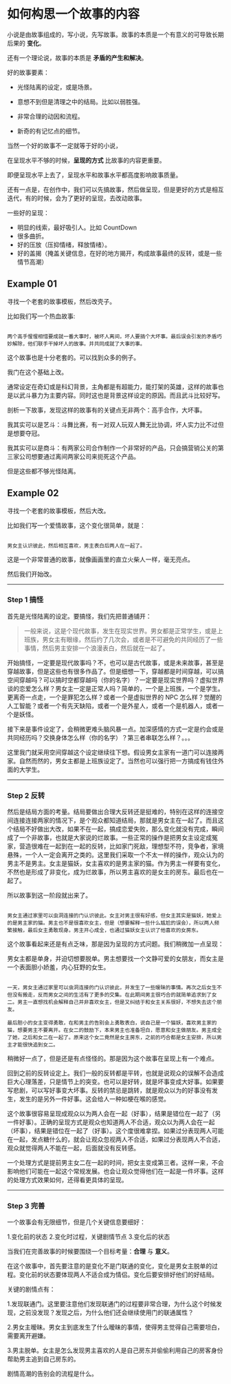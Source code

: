 # 如何构思一个故事的内容

小说是由故事组成的，写小说，先写故事。故事的本质是一个有意义的可导致长期后果的 **变化**。

还有一个理论说，故事的本质是 **矛盾的产生和解决**。



好的故事要素：

- 光怪陆离的设定，或是场景。

- 意想不到但是清理之中的结局。比如以弱胜强。

- 非常合理的动因和流程。

- 新奇的有记忆点的细节。

当然一个好的故事不一定就等于好的小说，

在呈现水平不够的时候，**呈现的方式** 比故事的内容更重要。

即便呈现水平上去了，呈现水平和故事水平都高度影响故事质量。

还有一点是，在创作中，我们可以先搞故事，然后做呈现，但是更好的方式是相互迭代，有的时候，会为了更好的呈现，去改动故事。

一些好的呈现：

- 明显的线索，最好吸引人。比如 CountDown
- 很多曲折。
- 好的压放（压抑情绪，释放情绪）。
- 好的盖揭（掩盖关键信息，在好的地方揭开，构成故事最终的反转，或是一些情节高潮）

## Example 01

寻找一个老套的故事模板，然后改壳子。

比如我们写一个热血故事:

```

两个高手惺惺相惜要成就一番大事时，被坏人离间，坏人要搞个大坏事。最后误会引发的矛盾巧妙解除，他们联手干掉坏人的故事。并共同成就了大事的事。

```

这个故事也是十分老套的。可以找到众多的例子。

我门在这个基础上改。

通常设定在奇幻或是科幻背景，主角都是有超能力，能打架的英雄，这样的故事也是以武斗暴力为主要内容。同时这也是背景这样设定的原因。而且武斗比较好写。

剖析一下故事，发现这样的故事有的关键点无非两个：高手合作，大坏事。

我其实可以是艺斗：斗舞比赛，有一对双人玩双人舞无比协调，坏人实力比不过但是想要夺冠。

我其实可以是商斗：有两家公司合作制作一个非常好的产品，只会搞营销公关的第三家公司想要通过离间两家公司来扼死这个产品。

但是这些都不够光怪陆离。

## Example 02

寻找一个老套的故事模板，然后大改。

比如我们写一个爱情故事，这个变化很简单，就是：

```

男女主认识彼此，然后相互喜欢，男主表白后两人在一起了。

```

这是一个非常普通的故事，就像画画里的直立火柴人一样，毫无亮点。

然后我们开始改。

---

### Step 1 搞怪

首先是光怪陆离的设定。要搞怪，我们先把普通铺开：

> 一般来说，这是个现代故事，发生在现实世界。男女都是正常学生，或是上班族，男女主有眼缘，然后约了几次会，或者是不可避免的共同经历了一些事情，然后男主安排一个浪漫表白，然后就在一起了。

开始搞怪，一定要是现代故事吗？不，也可以是古代故事，或是未来故事，甚至是穿越故事，但是这些也有很多作品了。但是细想一下，穿越都是时间穿越，可以搞空间穿越吗？可以搞时空都穿越吗（你的名字）？一定要是现实世界吗？虚拟世界谈的恋爱怎么样？男女主一定是正常人吗？简单的，一个是上班族，一个是学生。更离奇一点走，一个是罪犯怎么样？或者一个是虚拟世界的 NPC 怎么样？觉醒的人工智能？或者一个有先天缺陷，或者一个是外星人，或者一个是机器人，或者一个是妖怪。

接下来是事件设定了，会稍微更难头脑风暴一点。加深感情的方式一定是约会或是共同经历吗？交换身体怎么样（你的名字）？第三者串联怎么样？。。。

这里我门就采用空间穿越这个设定继续往下想。假设男女主家有一道门可以连接两家。自然而然的，男女主都是上班族设定了。当然也可以强行把一方搞成有钱住外面的大学生。

---

### Step 2 反转

然后是结局方面的考量。结局要做出合理大反转还是挺难的，特别在这样的连接空间连接连接两家的情况下，是个观众都知道结局，那就是男女主在一起了。而且这个结局不好做出大改，如果不在一起，搞成恋爱失败，那么变化就没有完成，瞬间成了一个非故事，也就是大家说的烂故事。一些正常的操作是把男女主设定成冤家，营造很难在一起到在一起的反转，比如家门死敌，理想型不符，竞争者，家境悬殊，一个人一定会离开之类的。这里我们采取一个不太一样的操作，观众认为的男主不是男主。女主是猫妖，女主喜欢的是男主家的猫。作为男主一样要有变化，不然也是形成了非变化，成为烂故事，所以男主喜欢的是女主的房东。最后也在一起了。

所以故事到这一阶段就出来了。

```

男女主通过家里可以虫洞连接的门认识彼此。女主对男主很有好感，但女主其实是猫妖，她爱上的是男主家的猫。男主也不是很喜欢女主，但是（想要解释一些什么尴尬的误会），所以两人频繁接触，最后女主勇敢现身。男主开心成全，也通过猫妖女主认识了他喜欢的女房东。

```

这个故事看起来还是有点乏味，那是因为呈现的方式问题。我们稍微加一点呈现：

男女主都是单身，并迫切想要脱单。男主想要找一个文静可爱的女朋友，而女主是一个表面胆小娇羞，内心狂野的女生。

```

一天，男女主通过家里可以虫洞连接的门认识彼此，并发生了一些暧昧的事情。再次之后女生不但没有搬走，反而男女之间的生活有了更多的交集。在此期间男主很巧合的就简单追求到了女二。男主一直想找机会解释自己并非喜欢女主，但是又纠结于和女主关系很好，不想失去这个朋友。

最后胆小的女主变得勇敢，在和男主的告别会上勇敢表白，说自己是一个猫妖，喜欢男主家的猫，想要男主不要离开。在女二的鼓励下，本来男主也准备坦白，愿意和女主做朋友。男主成全了她，之后和女二在一起了。原来这个女二竟然是女主房东，之前的巧合都是女主安排，所以男主才能很快追到女二。

```

稍微好一点了，但是还是有点怪怪的。那是因为这个故事在呈现上有一个难点。

回到之前的反转设定上。我们一般的反转都是平转，也就是说观众的误解不会造成巨大心理落差，只是情节上的突变。也可以是好转，就是坏事变成大好事。如果要写悲剧，可以写好事变大坏事。反转的禁忌是跳转，就是观众以为的好事没有发生，发生的是另外一件好事。这会给人一种如梗在喉的感觉。

这个故事很容易呈现成观众以为两人会在一起（好事），结果是错位在一起了（另一件好事）。正确的呈现方式是观众也知道两人不合适，观众以为两人会在一起（坏事），结果是错位在一起了（好事）。这个度很难拿捏。如果过分表现两人可能在一起，发点糖什么的，就会让观众忽视两人不合适，如果过分表现两人不合适，观众就觉得两人不能在一起，后面就没有反转感。

一个处理方式是提前男主女二在一起的时间，把女主变成第三者。这样一来，不会影响他们可能在一起这个常规发展。也会让观众觉得他们在一起是一件坏事。这样的处理方式效果如何，还得看更具体的呈现。

---

### Step 3 完善

一个故事会有无限细节，但是几个关键信息要细好：

1.变化前的状态 2.变化时过程，关键剧情节点 3.变化后的状态

当我们在完善故事的时候要围绕一个目标考量：**合理** 与 **意义**。

在这个故事中，首先要注意的是变化不是门联通的变化，变化是男女主脱单的过程。变化前的状态要体现两人不适合成为情侣。变化后要安排好他们的好结局。

关键的剧情点有：

1.发现联通门。这里要注意他们发现联通门的过程要非常合理，为什么这个时候发现，之前没发现？发现之后，为什么他们还会继续使用门的联通属性？

2.男女主暧昧。男女主到底发生了什么暧昧的事情，使得男主觉得自己需要坦白，需要离开避嫌。

3.男主脱单。女主是怎么发现男主喜欢的人是自己房东并偷偷利用自己的房客身份帮助男主追到自己房东的。

剧情高潮的告别会的流程是什么。
